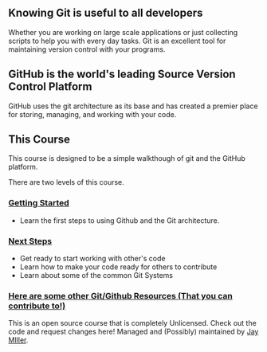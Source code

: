 ## Knowing Git is useful to all developers

Whether you are working on large scale applications or just collecting scripts to help you with every day tasks. Git is an excellent tool for maintaining version control with your programs.

## GitHub is the world's leading Source Version Control Platform

GitHub uses the git architecture as its base and has created a premier place for storing, managing, and working with your code.

## This Course
This course is designed to be a simple walkthough of git and the GitHub platform.

There are two levels of this course.

### [Getting Started](./getting_started/introduction)
* Learn the first steps to using Github and the Git architecture.

### [Next Steps](./next_steps/introduction)
* Get ready to start working with other's code
* Learn how to make your code ready for others to contribute
* Learn about some of the common Git Systems

### [Here are some other Git/Github Resources (That you can contribute to!)](./resources)

This is an open source course that is completely Unlicensed. Check out the code and request changes here!
Managed and (Possibly) maintained by [Jay MIller](https://kjaymiller.github.io/kjaymiller).
